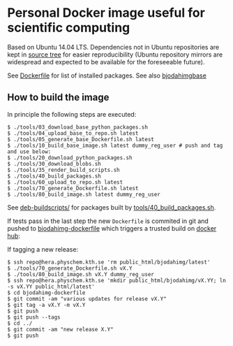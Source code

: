 # Personal Docker image useful for scientific computing

Based on Ubuntu 14.04 LTS. Dependencies not in Ubuntu repositories are kept
in [source tree](./environment/resources) for easier reproducibility
(Ubuntu repository mirrors are widespread and expected to be available
for the foreseeable future).

See [Dockerfile](./environment/Dockerfile) for list of installed packages.
See also [bjodahimgbase](https://github.com/bjodah/bjodahimgbase)

## How to build the image

In principle the following steps are executed:

```
$ ./tools/03_download_base_python_packages.sh
$ ./tools/04_upload_base_to_repo.sh latest
$ ./tools/05_generate_base_Dockerfile.sh latest
$ ./tools/10_build_base_image.sh latest dummy_reg_user # push and tag and use below:
$ ./tools/20_download_python_packages.sh
$ ./tools/30_download_blobs.sh
$ ./tools/35_render_build_scripts.sh
$ ./tools/40_build_packages.sh
$ ./tools/60_upload_to_repo.sh latest
$ ./tools/70_generate_Dockerfile.sh latest
$ ./tools/80_build_image.sh latest dummy_reg_user
```

See [deb-buildscripts/](deb-buildscripts/) for packages built by
[tools/40_build_packages.sh](tools/40_build_packages.sh).

If tests pass in the last step the new ``Dockerfile`` is commited in
git and pushed to
[bjodahimg-dockerfile](https://github.com/bjodah/bjodahimg-dockerfile) 
which triggers a trusted build on
[docker hub](https://hub.docker.com/r/bjodah/bjodahimg):

If tagging a new release:
```
$ ssh repo@hera.physchem.kth.se 'rm public_html/bjodahimg/latest'
$ ./tools/70_generate_Dockerfile.sh vX.Y
$ ./tools/80_build_image.sh vX.Y dummy_reg_user
$ ssh repo@hera.physchem.kth.se 'mkdir public_html/bjodahimg/vX.YY; ln -s vX.YY public_html/latest'
$ cd bjodahimg-dockerfile
$ git commit -am "various updates for release vX.Y"
$ git tag -a vX.Y -m vX.Y
$ git push
$ git push --tags
$ cd ../
$ git commit -am "new release X.Y"
$ git push
```
